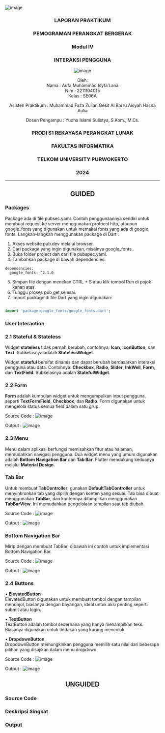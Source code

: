 ![image](https://github.com/user-attachments/assets/e23efb13-5bd0-4482-8322-142d32332b35)<div align="center">

### LAPORAN PRAKTIKUM

### PEMOGRAMAN PERANGKAT BERGERAK

### Modul IV
### INTERAKSI PENGGUNA

![image](https://github.com/user-attachments/assets/2948daec-1e7a-4765-8f23-df638a387c87)

Oleh:  
Nama : Aufa Muhammad Isyfa’Lana  
Nim : 2211104015  
Kelas : SE06A

Asisten Praktikum : 
Muhammad Faza Zulian Gesit Al Barru 
Aisyah Hasna Aulia 

Dosen Pengampu : 
Yudha Islami Sulistya, S.Kom., M.Cs. 

### PRODI S1 REKAYASA PERANGKAT LUNAK  
### FAKULTAS INFORMATIKA  
### TELKOM UNIVERSITY PURWOKERTO  
### 2024

</div>

---
<div align="center">

## GUIDED
</div>

### Packages
Package ada di file pubsec.yaml. Contoh penggunaannya sendiri untuk membuat request ke server menggunakan protocol http, ataupun google_fonts yang digunakan untuk memakai fonts yang ada di google fonts.
Langkah-langkah menggunakan package di Dart :
1. Akses website pub.dev melalui browser.
2. Cari package yang ingin digunakan, misalnya google_fonts.
3. Buka folder project dan cari file pubspec.yaml.
4. Tambahkan package di bawah dependencies:
```
dependencies:
  google_fonts: ^2.1.0
  ```

5. Simpan file dengan menekan CTRL + S atau klik tombol Run di pojok kanan atas.
6. Tunggu proses pub get selesai.
7. Import package di file Dart yang ingin digunakan:
```Dart

import 'package:google_fonts/google_fonts.dart';
```

### User Interaction 
### 2.1 Stateful & Stateless
Widget **stateless** tidak pernah berubah, contohnya: **Icon**, **IconButton**, dan **Text**. Subkelasnya adalah **StatelessWidget**.

Widget **stateful** bersifat dinamis dan dapat berubah berdasarkan interaksi pengguna atau data. Contohnya: **Checkbox**, **Radio**, **Slider**, **InkWell**, **Form**, dan **TextField**. Subkelasnya adalah **StatefulWidget**.

### 2.2 Form
**Form** adalah kumpulan widget untuk mengumpulkan input pengguna, seperti **TextFormField**, **Checkbox**, dan **Radio**. Form digunakan untuk mengelola status semua field dalam satu grup.

Source Code :
![image](https://github.com/user-attachments/assets/bcef93b4-ab95-4c68-a70a-3d536d0993bf)

Output :
![image](https://github.com/user-attachments/assets/8b75edf0-4aa4-403b-9da7-906f63b0523a)


### 2.3 Menu
Menu dalam aplikasi berfungsi memisahkan fitur atau halaman, memudahkan navigasi pengguna. Dua widget menu yang umum digunakan adalah **Bottom Navigation Bar** dan **Tab Bar**. Flutter mendukung keduanya melalui **Material Design**.

### Tab Bar
Untuk membuat **TabController**, gunakan **DefaultTabController** untuk menyinkronkan tab yang dipilih dengan konten yang sesuai. Tab bisa dibuat menggunakan **TabBar**, dan kontennya ditampilkan menggunakan **TabBarView**. Ini memudahkan pengelolaan tampilan saat tab diubah.

Source Code :
![image](https://github.com/user-attachments/assets/b7f36af3-8d9a-4335-b936-18818698d9b5)

Output :
![image](https://github.com/user-attachments/assets/05732684-7ad0-460c-9455-5df482b51a97)

### Bottom Navigation Bar
Mirip dengan membuat TabBar, dibawah ini contoh untuk implementasi Bottom Navigation Bar. 

Source Code :
![image](https://github.com/user-attachments/assets/7a8f5e6a-f758-4049-98a4-0955b4b79535)

Output :
![image](https://github.com/user-attachments/assets/5933f78f-2c5d-4818-bd5e-c45825c6cb32)



### 2.4 Buttons
• **ElevatedButton**  
ElevatedButton digunakan untuk membuat tombol dengan tampilan menonjol, biasanya dengan bayangan, ideal untuk aksi penting seperti submit atau login.

• **TextButton**  
TextButton adalah tombol sederhana yang hanya menampilkan teks. Biasanya digunakan untuk tindakan yang kurang mencolok.

• **DropdownButton**  
DropdownButton memungkinkan pengguna memilih satu nilai dari beberapa pilihan yang disajikan dalam menu dropdown.

Source Code :
![image](https://github.com/user-attachments/assets/e147f5f6-4004-4b3d-a354-eb4496efc02b)


Output :
![image](https://github.com/user-attachments/assets/8d10f77d-4733-4c84-81de-17236058dacc)

<div align="center">

## UNGUIDED
</div>

### Source Code

### Deskripsi Singkat


### Output 
